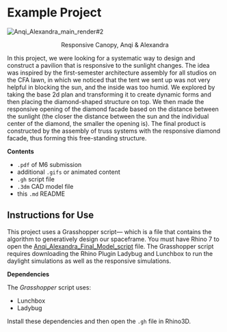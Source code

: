 # Example Project
![Anqi_Alexandra_main_render#2](https://user-images.githubusercontent.com/71512705/165667918-c0c82bfb-a86c-4e40-b688-01bcf9effaa3.png)
 <p align="center">Responsive Canopy, Anqi & Alexandra</p>


In this project, we were looking for a systematic way to design and construct a pavilion that is responsive to the sunlight changes. The idea was inspired by the first-semester architecture assembly for all studios on the CFA lawn, in which we noticed that the tent we sent up was not very helpful in blocking the sun, and the inside was too humid. We explored by taking the base 2d plan and transforming it to create dynamic forms and then placing the diamond-shaped structure on top. We then made the responsive opening of the diamond facade based on the distance between the sunlight (the closer the distance between the sun and the individual center of the diamond, the smaller the opening is). The final product is constructed by the assembly of truss systems with the responsive diamond facade, thus forming this free-standing structure.

**Contents**

- `.pdf` of M6 submission
- additional `.gifs` or animated content
- `.gh` script file
- `.3dm` CAD model file
- this `.md` README

## Instructions for Use

This project uses a Grasshopper script— which is a file that contains the algorithm to generatively design our spaceframe. You must have Rhino 7 to open the [Anqi_Alexandra_Final_Model_script](https://github.com/l00sed/FCD-S22-62275/blob/7e7f06e2b88e69d09bde91e20efe124b639f2230/Anqi_Alexandra/Anqi_Alexandra_Final_Model_script.gh) file. The Grasshopper script requires downloading the Rhino Plugin Ladybug and Lunchbox to run the daylight simulations as well as the responsive simulations. 

**Dependencies**

The _Grasshopper_ script uses:
  - Lunchbox
  - Ladybug

Install these dependencies and then open the `.gh` file in Rhino3D.


